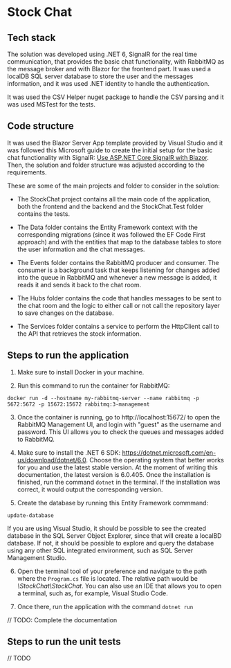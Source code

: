 # Stock Chat

## Tech stack

The solution was developed using .NET 6, SignalR for the real time communication, that provides the basic chat functionality, with RabbitMQ as the message broker and with Blazor for the frontend part. It was used a localDB SQL server database to store the user and the messages information, and it was used .NET identity to handle the authentication.

It was used the CSV Helper nuget package to handle the CSV parsing and it was used MSTest for the tests.

## Code structure

It was used the Blazor Server App template provided by Visual Studio and it was followed this Microsoft guide to create the initial setup for the basic chat functionality with SignalR: [Use ASP.NET Core SignalR with Blazor](https://learn.microsoft.com/en-us/aspnet/core/blazor/tutorials/signalr-blazor?view=aspnetcore-7.0&tabs=visual-studio&pivots=server). Then, the solution and folder structure was adjusted according to the requirements.

These are some of the main projects and folder to consider in the solution:

* The StockChat project contains all the main code of the application, both the frontend and the backend and the StockChat.Test folder contains the tests.

* The Data folder contains the Entity Framework context with the corresponding migrations (since it was followed the EF Code First approach) and with the entities that map to the database tables to store the user information and the chat messages.

* The Events folder contains the RabbitMQ producer and consumer. The consumer is a background task that keeps listening for changes added into the queue in RabbitMQ and whenever a new message is added, it reads it and sends it back to the chat room.

* The Hubs folder contains the code that handles messages to be sent to the chat room and the logic to either call or not call the repository layer to save changes on the database.

* The Services folder contains a service to perform the HttpClient call to the API that retrieves the stock information.




## Steps to run the application

1. Make sure to install Docker in your machine.

2. Run this command to run the container for RabbitMQ:

`docker run -d --hostname my-rabbitmq-server --name rabbitmq -p 5672:5672 -p 15672:15672 rabbitmq:3-management`

3. Once the container is running, go to http://localhost:15672/ to open the RabbitMQ Management UI, and login with "guest" as the username and password. This UI allows you to check the queues and messages added to RabbitMQ.

4. Make sure to install the .NET 6 SDK: https://dotnet.microsoft.com/en-us/download/dotnet/6.0. Choose the operating system that better works for you and
use the latest stable version. At the moment of writing this documentation, the latest version is 6.0.405. Once the installation is finished, run the command `dotnet` in the terminal. If the installation was correct, it would output the corresponding version.

5. Create the database by running this Entity Framework commmand:

`update-database`

If you are using Visual Studio, it should be possible to see the created database in the SQL Server Object Explorer, since that will create a localBD database. If not, it should be possible to explore and query the database using any other SQL integrated environment, such as SQL Server Management Studio.

6. Open the terminal tool of your preference and navigate to the path where the `Program.cs` file is located. The relative path would be *\StockChat\StockChat*.
You can also use an IDE that allows you to open a terminal, such as, for example, Visual Studio Code.

7. Once there, run the application with the command `dotnet run`

// TODO: Complete the documentation


## Steps to run the unit tests 

// TODO







